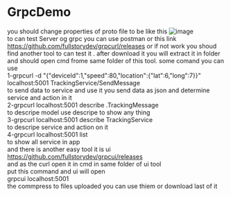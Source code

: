 # GrpcDemo
you should change properties of proto file to be like this
![image](https://github.com/mostafakhalaf/GrpcDemo/assets/17978254/0854a89c-3246-4875-ad7e-2911b96ea248)<br>
to can test Server og grpc you can use postman or this link<br>
https://github.com/fullstorydev/grpcurl/releases
or if not work you shoud find another tool to can test it 
.
after download it you will extract it in folder and should open cmd frome same folder of this tool.
some comand you can use<br>
1-grpcurl -d "{\"deviceId\":1,\"speed\":80,\"location\":{\"lat\":6,\"long\":7}}" localhost:5001 TrackingService/SendMessage<br>
to send data to service and use it you send data as json and determine service and action in it<br>
2-grpcurl localhost:5001 describe .TrackingMessage<br>
to descripe model use descripe to show any thing<br>
3-grpcurl localhost:5001 describe TrackingService <br>
to descripe service and action on it<br>
4-grpcurl localhost:5001 list<br>
to show all service in app<br>
and there is another easy tool it is ui <br>
https://github.com/fullstorydev/grpcui/releases<br>
and as the curl open it in cmd in same folder of ui tool <br>
put this command and ui will open<br>
grpcui localhost:5001<br>
the commpress to files uploaded you can use thiem or download last of it <br>





